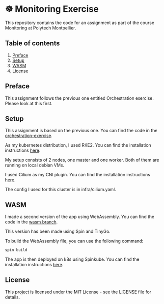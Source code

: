 # ☸️ Monitoring Exercise

This repository contains the code for an assignment as part of the course Monitoring at Polytech Montpellier.

## Table of contents

1. [Preface](#preface)
2. [Setup](#setup)
3. [WASM](#wasm)
4. [License](#license)

## Preface

This assignment follows the previous one entitled Orchestration exercise. Please look at this first.

## Setup

This assignment is based on the previous one. You can find the code in the [orchestration-exercise](ihttps://github.com/do3-2023/nta-kube).

As my kubernetes distribution, I used RKE2. You can find the installation instructions [here](https://rke2.io/).

My setup consists of 2 nodes, one master and one worker. Both of them are running on local debian VMs.

I used Cilium as my CNI plugin. You can find the installation instructions [here](https://docs.cilium.io/en/v1.10/gettingstarted/k8s-install-default/).

The config I used for this cluster is in infra/cilium.yaml.

## WASM

I made a second version of the app using WebAssembly. You can find the code in the [wasm branch](https://github.com/do3-2023/nta-monitoring/tree/spinkube).

This version has been made using Spin and TinyGo.

To build the WebAssembly file, you can use the following command:

```bash
spin build
```

The app is then deployed on k8s using Spinkube. You can find the installation instructions [here](https://www.spinkube.dev/).

## License

This project is licensed under the MIT License - see the [LICENSE](LICENSE) file for details.